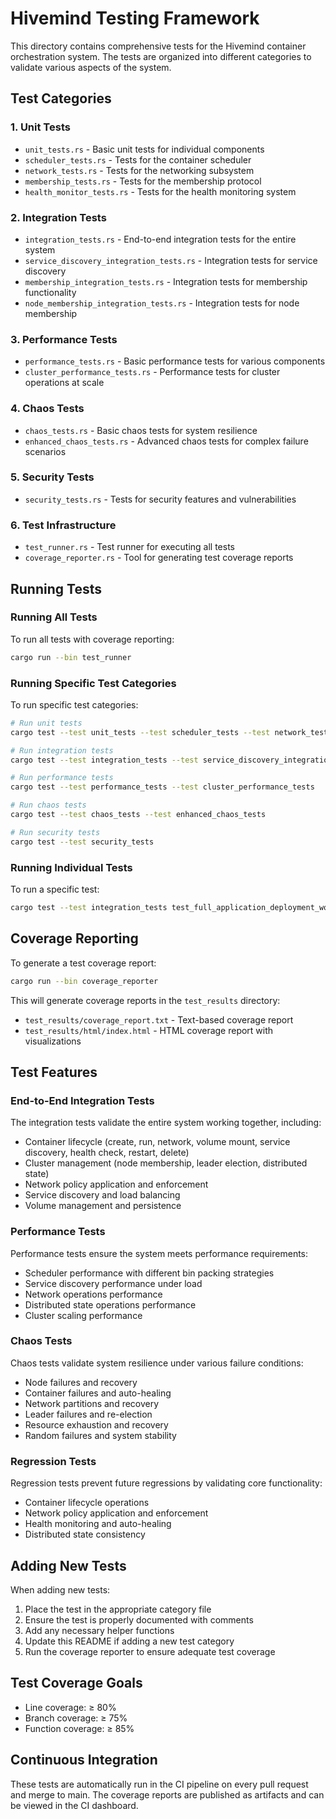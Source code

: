 # Hivemind Testing Framework

This directory contains comprehensive tests for the Hivemind container orchestration system. The tests are organized into different categories to validate various aspects of the system.

## Test Categories

### 1. Unit Tests
- `unit_tests.rs` - Basic unit tests for individual components
- `scheduler_tests.rs` - Tests for the container scheduler
- `network_tests.rs` - Tests for the networking subsystem
- `membership_tests.rs` - Tests for the membership protocol
- `health_monitor_tests.rs` - Tests for the health monitoring system

### 2. Integration Tests
- `integration_tests.rs` - End-to-end integration tests for the entire system
- `service_discovery_integration_tests.rs` - Integration tests for service discovery
- `membership_integration_tests.rs` - Integration tests for membership functionality
- `node_membership_integration_tests.rs` - Integration tests for node membership

### 3. Performance Tests
- `performance_tests.rs` - Basic performance tests for various components
- `cluster_performance_tests.rs` - Performance tests for cluster operations at scale

### 4. Chaos Tests
- `chaos_tests.rs` - Basic chaos tests for system resilience
- `enhanced_chaos_tests.rs` - Advanced chaos tests for complex failure scenarios

### 5. Security Tests
- `security_tests.rs` - Tests for security features and vulnerabilities

### 6. Test Infrastructure
- `test_runner.rs` - Test runner for executing all tests
- `coverage_reporter.rs` - Tool for generating test coverage reports

## Running Tests

### Running All Tests

To run all tests with coverage reporting:

```bash
cargo run --bin test_runner
```

### Running Specific Test Categories

To run specific test categories:

```bash
# Run unit tests
cargo test --test unit_tests --test scheduler_tests --test network_tests --test membership_tests --test health_monitor_tests

# Run integration tests
cargo test --test integration_tests --test service_discovery_integration_tests --test membership_integration_tests --test node_membership_integration_tests

# Run performance tests
cargo test --test performance_tests --test cluster_performance_tests

# Run chaos tests
cargo test --test chaos_tests --test enhanced_chaos_tests

# Run security tests
cargo test --test security_tests
```

### Running Individual Tests

To run a specific test:

```bash
cargo test --test integration_tests test_full_application_deployment_workflow
```

## Coverage Reporting

To generate a test coverage report:

```bash
cargo run --bin coverage_reporter
```

This will generate coverage reports in the `test_results` directory:
- `test_results/coverage_report.txt` - Text-based coverage report
- `test_results/html/index.html` - HTML coverage report with visualizations

## Test Features

### End-to-End Integration Tests

The integration tests validate the entire system working together, including:
- Container lifecycle (create, run, network, volume mount, service discovery, health check, restart, delete)
- Cluster management (node membership, leader election, distributed state)
- Network policy application and enforcement
- Service discovery and load balancing
- Volume management and persistence

### Performance Tests

Performance tests ensure the system meets performance requirements:
- Scheduler performance with different bin packing strategies
- Service discovery performance under load
- Network operations performance
- Distributed state operations performance
- Cluster scaling performance

### Chaos Tests

Chaos tests validate system resilience under various failure conditions:
- Node failures and recovery
- Container failures and auto-healing
- Network partitions and recovery
- Leader failures and re-election
- Resource exhaustion and recovery
- Random failures and system stability

### Regression Tests

Regression tests prevent future regressions by validating core functionality:
- Container lifecycle operations
- Network policy application and enforcement
- Health monitoring and auto-healing
- Distributed state consistency

## Adding New Tests

When adding new tests:

1. Place the test in the appropriate category file
2. Ensure the test is properly documented with comments
3. Add any necessary helper functions
4. Update this README if adding a new test category
5. Run the coverage reporter to ensure adequate test coverage

## Test Coverage Goals

- Line coverage: ≥ 80%
- Branch coverage: ≥ 75%
- Function coverage: ≥ 85%

## Continuous Integration

These tests are automatically run in the CI pipeline on every pull request and merge to main. The coverage reports are published as artifacts and can be viewed in the CI dashboard.